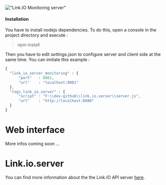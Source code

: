 !["Link.IO Monitoring server"](https://cdn.rawgit.com/Leelow/link.io.server.monitoring/master/logo.png)

#### Installation

You have to install nodejs dependencies. To do this, open a console in the project directory and execute :

> npm install

Then you have to edit *settings.json* to configure server and client side at the same time. You can imitate this example :

```javascript
{
  "link_io_server_monitoring" : {
      "port"   : 8081,
      "url"    : "localhost:8081"
  },
  "logs_link_io_server" : {
      "script" : "F:\\dev-github\\link.io.server\\server.js",
      "url"    : "http://localhost:8080"
  }
}
```

# Web interface

More infos coming soon ...

# Link.io.server

You can find more information about the the Link.IO API server [here](https://github.com/Chaniro/link.io.server/).
